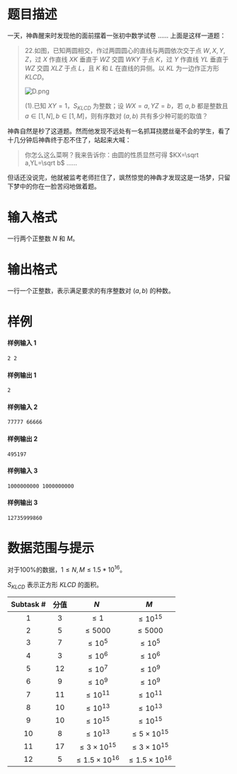 
# 题目描述

一天，神犇醒来时发现他的面前摆着一张初中数学试卷 …… 上面是这样一道题：

> 22.如图，已知两圆相交，作过两圆圆心的直线与两圆依次交于点 $W,X,Y,Z$，过 $X$ 作直线 $XK$ 垂直于 $WZ$ 交圆 $WKY$ 于点 $K$，过 $Y$ 作直线 $YL$ 垂直于 $WZ$ 交圆 $XLZ$ 于点 $L$，且 $K$ 和 $L$ 在直线的异侧。以 $KL$ 为一边作正方形 $KLCD$。
>
> ![D.png](source/loj/509/img/aHR0cHM6Ly9vb28uMG8wLm9vby8yMDE3LzA2LzI3LzU5NTIzYWVmYTdkZWEucG5n.png)
>
> (1).已知 $XY=1$，$S_{KLCD}$ 为整数；设 $WX=a,YZ=b$，若 $a,b$ 都是整数且 $a\in[1,N],b\in[1,M]$，则有序数对 $(a,b)$ 共有多少种可能的取值？

神犇自然是秒了这道题。然而他发现不远处有一名抓耳挠腮丝毫不会的学生，看了十几分钟后神犇终于忍不住了，站起来大喊：

> 你怎么这么菜啊？我来告诉你：由圆的性质显然可得 $KX=\sqrt a,YL=\sqrt b$ ……

但话还没说完，他就被监考老师拦住了，飒然惊觉的神犇才发现这是一场梦，只留下梦中的你在一脸苦闷地做着题。

# 输入格式

一行两个正整数 $N$ 和 $M$。

# 输出格式

一行一个正整数，表示满足要求的有序整数对 $(a,b)$ 的种数。

# 样例

#### 样例输入 1
```plain
2 2
```

#### 样例输出 1
```plain
2
```

#### 样例输入 2
```plain
77777 66666
```

#### 样例输出 2
```plain
495197
```

#### 样例输入 3
```plain
1000000000 1000000000
```

#### 样例输出 3
```plain
12735999860
```


# 数据范围与提示

对于$100\%$的数据，$1 \le N,M \le 1.5*10^{16}$。

$S_{KLCD}$ 表示正方形 $KLCD$ 的面积。

| Subtask # | 分值   | $N$             | $M$               |
| :---------: | :----: | :---------------: | :-----------------: |
| 1         | $3$  | $\le 1$         | $\le 10^{15}$     |
| 2         | $5$  | $\le 5000$      | $\le 5000$        |
| 3         | $7$  | $\le 10^5$      | $\le 10^5$        |
| 4         | $3$  | $\le 10^6$      | $\le 10^6$        |
| 5         | $12$ | $\le 10^7$      | $\le 10^9$        |
| 6         | $9$  | $\le 10^9$      | $\le 10^9$        |
| 7         | $11$ | $\le 10^{11}$   | $\le 10^{11}$     |
| 8         | $10$ | $\le 10^{13}$   | $\le 10^{13}$     |
| 9         | $10$ | $\le 10^{15}$   | $\le 10^{15}$     |
| 10        | $8$  | $\le 10^{13}$   | $\le 5 \times 10^{15}$ |
| 11        | $17$ | $\le 3\times 10^{15}$ | $\le 3\times 10^{15}$   |
| 12        | $5$ | $\le 1.5\times 10^{16}$   | $\le 1.5\times 10^{16}$     |


